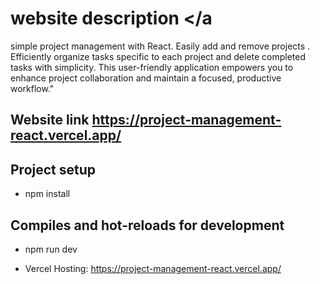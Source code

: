 # website description <a name = "website-description"></a
simple project management with React. Easily add and remove projects . Efficiently organize tasks specific to each project and delete completed tasks with simplicity. This user-friendly application empowers you to enhance project collaboration and maintain a focused, productive workflow."

## Website link <a name = "link">https://project-management-react.vercel.app/</a>


## Project setup <a name = "Project-setup"></a>
- npm install

## Compiles and hot-reloads for development <a name = "Compiles-and-hot-reloads-for-development"></a>
- npm run dev


- Vercel Hosting:
https://project-management-react.vercel.app/
